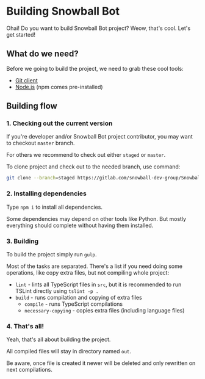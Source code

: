 # Building Snowball Bot

Ohai! Do you want to build Snowball Bot project? Weow, that's cool. Let's get started!

## What do we need?

Before we going to build the project, we need to grab these cool tools:

- [Git client][git_url]
- [Node.js][nodejs_url] (npm comes pre-installed)

## Building flow

### 1. Checking out the current version

If you're developer and/or Snowball Bot project contributor, you may want to checkout `master` branch.

For others we recommend to check out either `staged` or `master`.

To clone project and check out to the needed branch, use command:

```bash
git clone --branch=staged https://gitlab.com/snowball-dev-group/Snowball-Bot.git
```

### 2. Installing dependencies

Type `npm i` to install all dependencies.

Some dependencies may depend on other tools like Python. But mostly everything should complete without having them installed.

### 3. Building

To build the project simply run `gulp`.

Most of the tasks are separated. There's a list if you need doing some operations, like copy extra files, but not compiling whole project:

- `lint` - lints all TypeScript files in `src`, but it is recommended to run TSLint directly using `tslint -p .`
- `build` - runs compilation and copying of extra files
  - `compile` - runs TypeScript compilations
  - `necessary-copying` - copies extra files (including language files)

### 4. That's all!

Yeah, that's all about building the project.

All compiled files will stay in directory named `out`.

Be aware, once file is created it newer will be deleted and only rewritten on next compilations.

<!-- META -->

[git_url]: https://git-scm.com/
[nodejs_url]: https://nodejs.org/
